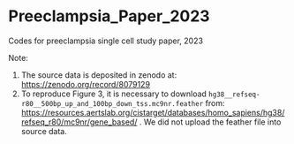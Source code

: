 # Preeclampsia_Paper_2023
Codes for preeclampsia single cell study paper, 2023

Note:
1. The source data is deposited in zenodo at: https://zenodo.org/record/8079129
2. To reproduce  Figure 3, it is necessary to download `hg38__refseq-r80__500bp_up_and_100bp_down_tss.mc9nr.feather` from: https://resources.aertslab.org/cistarget/databases/homo_sapiens/hg38/refseq_r80/mc9nr/gene_based/ . We did not upload the feather file into source data. 
